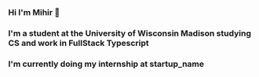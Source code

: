### Hi I'm Mihir 👋

### I'm a student at the University of Wisconsin Madison studying CS and work in FullStack Typescript

### I'm currently doing my internship at startup_name

<!--
**Mihir-Achyuta/Mihir-Achyuta** is a ✨ _special_ ✨ repository because its `README.md` (this file) appears on your GitHub profile.

Here are some ideas to get you started:

- 🔭 I’m currently working on ...
- 🌱 I’m currently learning ...
- 👯 I’m looking to collaborate on ...
- 🤔 I’m looking for help with ...
- 💬 Ask me about ...
- 📫 How to reach me: ...
- 😄 Pronouns: ...
- ⚡ Fun fact: ...
-->
